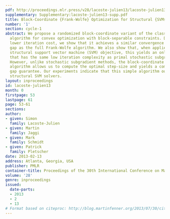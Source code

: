 ```yaml
---
pdf: http://proceedings.mlr.press/v28/lacoste-julien13/lacoste-julien13.pdf
supplementary: Supplementary:lacoste-julien13-supp.pdf
title: Block-Coordinate {Frank-Wolfe} Optimization for Structural {SVMs}
number: '1'
section: cycle-1
abstract: We propose a randomized block-coordinate variant of the classic Frank-Wolfe
  algorithm for convex optimization with block-separable constraints. Despite its
  lower iteration cost, we show that it achieves a similar convergence rate in duality
  gap as the full Frank-Wolfe algorithm. We also show that, when applied to the dual
  structural support vector machine (SVM) objective, this yields an online algorithm
  that has the same low iteration complexity as primal stochastic subgradient methods.
  However, unlike stochastic subgradient methods, the block-coordinate Frank-Wolfe
  algorithm allows us to compute the optimal step-size and yields a computable duality
  gap guarantee. Our experiments indicate that this simple algorithm outperforms competing
  structural SVM solvers.
layout: inproceedings
id: lacoste-julien13
month: 0
firstpage: 53
lastpage: 61
page: 53-61
sections: 
author:
- given: Simon
  family: Lacoste-Julien
- given: Martin
  family: Jaggi
- given: Mark
  family: Schmidt
- given: Patrick
  family: Pletscher
date: 2013-02-13
address: Atlanta, Georgia, USA
publisher: PMLR
container-title: Proceedings of the 30th International Conference on Machine Learning
volume: '28'
genre: inproceedings
issued:
  date-parts:
  - 2013
  - 2
  - 13
# Format based on citeproc: http://blog.martinfenner.org/2013/07/30/citeproc-yaml-for-bibliographies/
---
```

